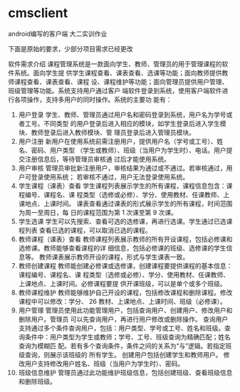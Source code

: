 # cmsclient
android编写的客户端
大二实训作业

下面是原始的要求，少部分项目需求已经更改

软件需求介绍
课程管理系统是一款面向学生、教师、管理员的用于管理课程的软件系统。面向学生提
供学生课程查看、课表查看、选课等功能；面向教师提供教师课程查看、课表查看、课程
设、课程维护等功能；面向管理员提供用户管理、班级管理等功能。系统支持用户通过客户
端软件登录到系统，使用客户端软件进行各项操作，支持多用户的同时操作。系统的主要功
能有：
1) 用户登录
学生、教师、管理员通过用户名和密码登录到系统，用户名为学号或者工号。不同类型
的用户登录后进入相应的模块，如学生登录后进入学生模块、教师登录后进入教师模块、管
理员登录后进入管理员模块。
2) 用户注册
新用户在使用系统前需注册用户，提供用户名（学号或工号）、姓名、密码、用户类型
（学生或教师）、班级（当用户为学生时）、电话。用户提交注册信息后，等待管理员审核通
过后才能使用系统。
3) 用户审核
管理员审批新注册用户，审核结果为通过或不通过。若审核通过，用户可登录使用系统；
若审核不通过，用户无法登录使用系统。
4) 学生课程（课表）查看
学生课程列表展示学生的所有课程，课程信息包含：课程编号、课程名、课
程类型（选修或必修）、学分、使用教材、任课教师、上课地点、上课时间。
课表查看通过课表的形式展示学生的所有课程，时间范围为周一至周日，每
日的课程范围为第 1 次课至第 9 次课。
5) 学生选课
学生可以先搜索、查看可选的选修课，再进行选课。学生通过已选课程列表
查看已选的课程，可以取消已选的课程。
6) 教师课程（课表）查看
教师课程列表展示教师的所有开设课程，包括必修课和选修课。教师能够查看课程的详
细信息，包括必修课的班级、选修课的学生信息等。
教师课表展示教师开设的课程，形式与学生课表一致。
7) 教师创建课程
教师能创建必修课或选修课，创建课程要提供课程的基本信息：课程编号、课程名、课
程类型（选修或必修）、学分、使用教材、任课教师、上课地点、上课时间。必修课程要提
供开课班级，可以是单个或多个班级。
8) 教师课程维护
教师能够维护自己开设的课程，包括修改课程和删除课程。修改课程中可以修改：学分、
26
教材、上课地点、上课时间、班级（必修课）。
9) 用户管理
管理员使用此功能管理用户，包括查询用户、创建用户、修改用户和删除用户。管理员
可以先查询用户，再进行用户修改或删除操作。
查询用户支持通过多个条件查询用户，包括：用户类型、学号或工号、姓名和班级。查
询条件中：用户类型为学生或教师；学号、工号、班级查询为精确匹配；姓名查询为模糊匹
配。若有多个查询条件，条件之间的关系为“与”逻辑。若指定班级查询，则展示该班级的
所有学生。
创建用户包括创建学生和教师用户。
修改用户支持修改用户姓名、班级（当用户为学生时）、密码。
10) 班级信息维护
管理员通过此功能维护班级信息，包括创建班级、查看班级信息和删除班级。
